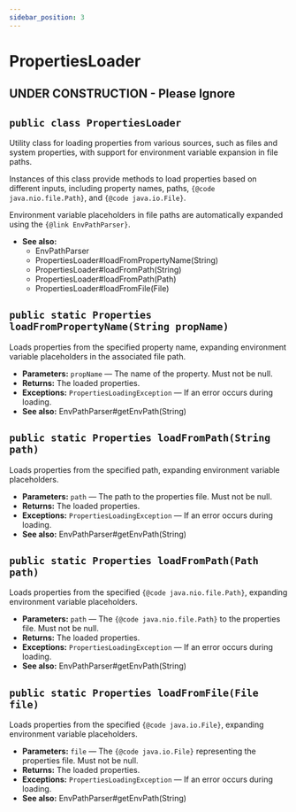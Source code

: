 ```yaml
---
sidebar_position: 3
---
```


# PropertiesLoader

## UNDER CONSTRUCTION - Please Ignore

## `public class PropertiesLoader`

Utility class for loading properties from various sources, such as files and system properties, with support for environment variable expansion in file paths.

Instances of this class provide methods to load properties based on different inputs, including property names, paths, `{@code java.nio.file.Path}`, and `{@code java.io.File}`.



Environment variable placeholders in file paths are automatically expanded using the `{@link EnvPathParser}`.

 * **See also:**
   * EnvPathParser
   * PropertiesLoader#loadFromPropertyName(String)
   * PropertiesLoader#loadFromPath(String)
   * PropertiesLoader#loadFromPath(Path)
   * PropertiesLoader#loadFromFile(File)

## `public static Properties loadFromPropertyName(String propName)`

Loads properties from the specified property name, expanding environment variable placeholders in the associated file path.

 * **Parameters:** `propName` — The name of the property. Must not be null.
 * **Returns:** The loaded properties.
 * **Exceptions:** `PropertiesLoadingException` — If an error occurs during loading.
 * **See also:** EnvPathParser#getEnvPath(String)

## `public static Properties loadFromPath(String path)`

Loads properties from the specified path, expanding environment variable placeholders.

 * **Parameters:** `path` — The path to the properties file. Must not be null.
 * **Returns:** The loaded properties.
 * **Exceptions:** `PropertiesLoadingException` — If an error occurs during loading.
 * **See also:** EnvPathParser#getEnvPath(String)

## `public static Properties loadFromPath(Path path)`

Loads properties from the specified `{@code java.nio.file.Path}`, expanding environment variable placeholders.

 * **Parameters:** `path` — The `{@code java.nio.file.Path}` to the properties file. Must not be null.
 * **Returns:** The loaded properties.
 * **Exceptions:** `PropertiesLoadingException` — If an error occurs during loading.
 * **See also:** EnvPathParser#getEnvPath(String)

## `public static Properties loadFromFile(File file)`

Loads properties from the specified `{@code java.io.File}`, expanding environment variable placeholders.

 * **Parameters:** `file` — The `{@code java.io.File}` representing the properties file. Must not be null.
 * **Returns:** The loaded properties.
 * **Exceptions:** `PropertiesLoadingException` — If an error occurs during loading.
 * **See also:** EnvPathParser#getEnvPath(String)